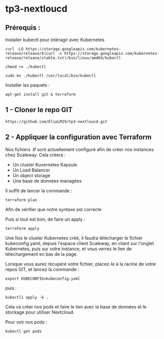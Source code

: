 # tp3-nextloucd

## Prérequis :

Installer kubectl pour intéragir avec Kubernetes

```
curl -LO https://storage.googleapis.com/kubernetes-release/release/$(curl -s https://storage.googleapis.com/kubernetes-release/release/stable.txt)/bin/linux/amd64/kubectl
```

```
chmod +x ./kubectl
```

```
sudo mv ./kubectl /usr/local/bin/kubectl
```

Installer les paquets : 

```
apt-get install git & terraform
```

## 1 - Cloner le repo GIT

```
https://github.com/ElieLM29/tp3-nextloucd.git 
```

## 2 - Appliquer la configuration avec Terraform

Nos fichiers .tf sont actuellement configuré afin de créer nos instances chez Scaleway.
Cela créera :
- Un cluster Kuvernetes Kapsule
- Un Load Balancer
- Un object storage
- Une base de données managées

Il suffit de lancer la commande : 

```
terraform plan
```
Afin de vérifier que notre syntaxe est correcte

Puis si tout est bon, de faire un apply : 

```
terraform apply
```

Une fois le cluster Kubernetes créé, il faudra télécharger le fichier kubeconfig.yaml, depuis l'espace client Scaleway, en cliant sur l'onglet Kubernetes, puis sur votre instance, et vous verrez le lien de téléchargement en bas de la page.

Lorsque vous aurez récupéré votre fichier, placez-le à la racine de votre repos GIT, et lancez la commande : 

```
export KUBECONFIG=kubeconfig.yaml 
```
puis :
```
kubectl1 apply -k .
```

Cela va créer nos pods et faire le lien avec la base de données et le stockage pour utiliser Nextcloud.

Pour voir nos pods : 
```
kubectl get pods
```


